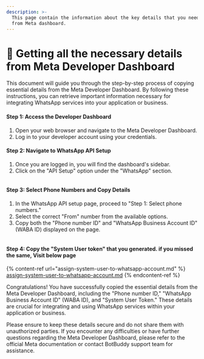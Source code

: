 ```yaml
---
description: >-
  This page contain the information about the key details that you need to copy
  from Meta dashboard.
---
```


# 📃 Getting all the necessary details from Meta Developer Dashboard

This document will guide you through the step-by-step process of copying essential details from the Meta Developer Dashboard. By following these instructions, you can retrieve important information necessary for integrating WhatsApp services into your application or business.

#### **Step 1:** Access the Developer Dashboard

1. Open your web browser and navigate to the Meta Developer Dashboard.
2. Log in to your developer account using your credentials.

#### **Step 2:** Navigate to WhatsApp API Setup

1. Once you are logged in, you will find the dashboard's sidebar.
2. Click on the "API Setup" option under the "WhatsApp" section.

<figure><img src="../../../../../.gitbook/assets/1 – 36.png" alt=""><figcaption></figcaption></figure>

#### **Step 3:** Select Phone Numbers and Copy Details

1. In the WhatsApp API setup page, proceed to "Step 1: Select phone numbers."
2. Select the correct "From" number from the available options.
3. Copy both the "Phone number ID" and "WhatsApp Business Account ID" (WABA ID) displayed on the page.

<figure><img src="../../../../../.gitbook/assets/1 – 37.png" alt=""><figcaption></figcaption></figure>

#### **Step 4:** Copy the "System User token" that you generated. if you missed the same, Visit below page

{% content-ref url="assign-system-user-to-whatsapp-account.md" %}
[assign-system-user-to-whatsapp-account.md](assign-system-user-to-whatsapp-account.md)
{% endcontent-ref %}

Congratulations! You have successfully copied the essential details from the Meta Developer Dashboard, including the "Phone number ID," "WhatsApp Business Account ID" (WABA ID), and "System User Token." These details are crucial for integrating and using WhatsApp services within your application or business.

Please ensure to keep these details secure and do not share them with unauthorized parties. If you encounter any difficulties or have further questions regarding the Meta Developer Dashboard, please refer to the official Meta documentation or contact BotBuddy support team for assistance.
